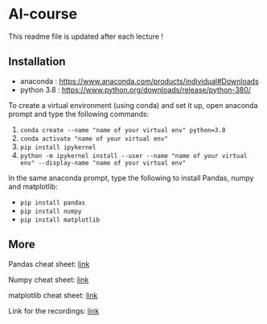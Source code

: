 # AI-course
This readme file is updated after each lecture !

## Installation
* anaconda : https://www.anaconda.com/products/individual#Downloads
* python 3.8 : https://www.python.org/downloads/release/python-380/

To create a virtual environment (using conda) and set it up, open anaconda prompt and type the following commands:
1. ```conda create --name "name of your virtual env" python=3.8```
1. ```conda activate "name of your virtual env"```
1. ```pip install ipykernel```
1. ```python -m ipykernel install --user --name "name of your virtual env" --display-name "name of your virtual env" ```

In the same anaconda prompt, type the following to install Pandas, numpy and matplotlib:
* ```pip install pandas```
* ```pip install numpy```
* ```pip install matplotlib```
## More
Pandas cheat sheet: <a href="https://pandas.pydata.org/Pandas_Cheat_Sheet.pdf">link</a>

Numpy cheat sheet:  <a href="https://assets.datacamp.com/blog_assets/Numpy_Python_Cheat_Sheet.pdf">link</a>

matplotlib cheat sheet:  <a href="https://s3.amazonaws.com/assets.datacamp.com/blog_assets/Python_Matplotlib_Cheat_Sheet.pdf">link</a>

Link for the recordings: <a href="https://www.youtube.com/watch?v=ZupndlXVjzM&list=PLzG4PaelzENDr-o5jbvSBlx2o8Q-PehZI">link</a>
